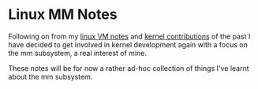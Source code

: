 # Linux MM Notes

Following on from my [linux VM notes][0] and [kernel contributions][1] of the
past I have decided to get involved in kernel development again with a focus on
the mm subsystem, a real interest of mine.

These notes will be for now a rather ad-hoc collection of things I've learnt
about the mm subsystem.

[0]:https://github.com/lorenzo-stoakes/linux-vm-notes
[1]:https://ljs.io/patches.html
